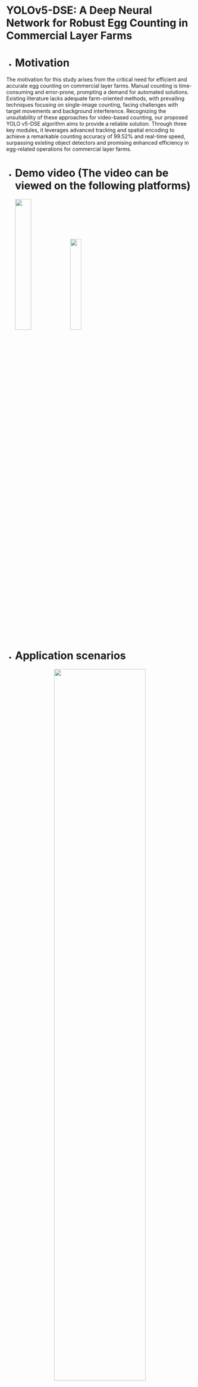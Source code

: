 # YOLOv5-DSE: A Deep Neural Network for Robust Egg Counting in Commercial Layer Farms
- # Motivation
The motivation for this study arises from the critical need for efficient and accurate egg counting on commercial layer farms. Manual counting is time-consuming and error-prone, prompting a demand for automated solutions. Existing literature lacks adequate farm-oriented methods, with prevailing techniques focusing on single-image counting, facing challenges with target movements and background interference. Recognizing the unsuitability of these approaches for video-based counting, our proposed YOLO v5-DSE algorithm aims to provide a reliable solution. Through three key modules, it leverages advanced tracking and spatial encoding to achieve a remarkable counting accuracy of 99.52% and real-time speed, surpassing existing object detectors and promising enhanced efficiency in egg-related operations for commercial layer farms.
- # Demo video (The video can be viewed on the following platforms)
  <div align="left">
  <a href="https://youtu.be/L9LF_OCCme8?si=So1MYl8jwzU9YFqe"><img src="https://github.com/PuristWu/Egg_counting/assets/90194261/5a3939d0-7d92-46d5-a4e6-c46eaf362d62" width="30%"></a>
  <a href="hhttps://www.bilibili.com/video/BV1Ru411g7VB/"><img src="https://github.com/PuristWu/Egg_counting/assets/90194261/7f375847-32db-42e9-bf01-af9ed9572844" width="25%"></a>
</div>


- # Application scenarios
<div align="center">
  <p>
      <img width="70%" src="https://github.com/PuristWu/Egg_counting/assets/90194261/1376cf93-950f-425c-bba5-c2412e8091a1"><br>
    Fig.1  Schematic diagram of the data acquisition process based on the constructed counting system.
  </p>
  </div>
  

- # Results
<div align="center">
  <p>
      <img width="70%" src="https://github.com/PuristWu/Egg_counting/assets/90194261/c2a278dd-38b1-4a1e-ada6-8d89f4d3e086"><br>
    Fig.2  Comparison with other egg counting methods on the egg counting dataset, and our approach achieves the best overall performance.
  </p>
  </div>
  
- # Acknowledgement
This work was supported by the Key R&D Program of Zhejiang Province (Grant No. 2021C02026), the Fundamental Research Funds for the Central Universities (Grant No. 226202200067) and the China Agriculture Research System (CARS-40).This study has been reviewed by the Laboratory Animal Ethics Committee of Zhejiang University.I would also like to thank Mr. Yang from Jun Yue Layer Farm Dr. Yanan Wang and Jintian Chen for his support and help in the experimental site, system setup and data collection.

- # Notes
Since the software we developed for the counting system is still under application, the data set, the code of the model including the software and hardware design of the counting system we developed will be open-sourced here after licensing.
